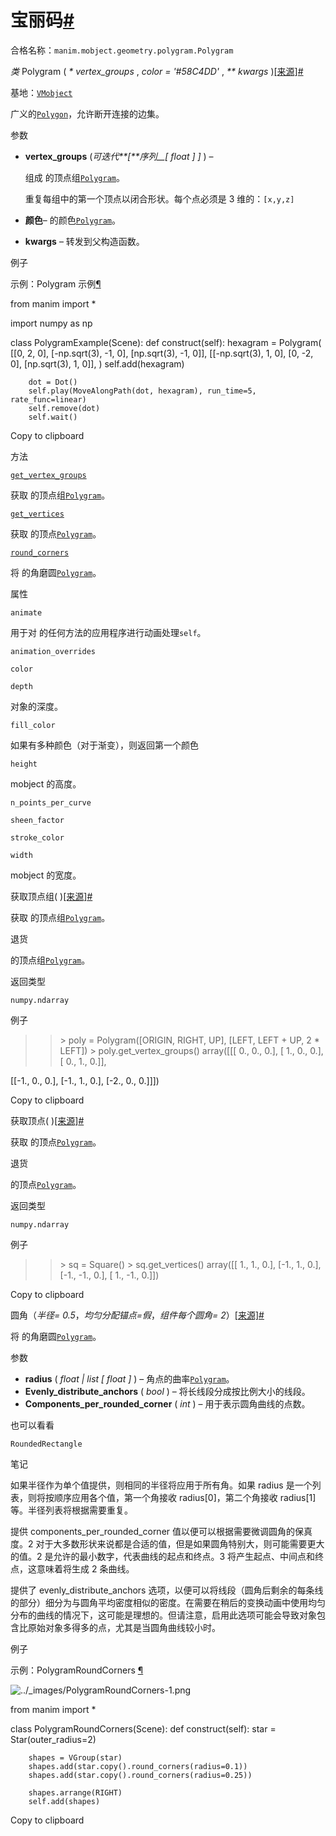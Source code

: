# 宝丽码[#](#polygram "此标题的固定链接")

合格名称：`manim.mobject.geometry.polygram.Polygram`

_类_ Polygram ( _\* vertex_groups_ , _color = '#58C4DD'_ , _\*\* kwargs_ )[\[来源\]](../_modules/manim/mobject/geometry/polygram.html#Polygram)[#](#manim.mobject.geometry.polygram.Polygram "此定义的固定链接")

基地：[`VMobject`](manim.mobject.types.vectorized_mobject.VMobject.html#manim.mobject.types.vectorized_mobject.VMobject "manim.mobject.types.vectorized_mobject.VMobject")

广义的[`Polygon`](manim.mobject.geometry.polygram.Polygon.html#manim.mobject.geometry.polygram.Polygon "manim.mobject.geometry.polygram.Polygon")，允许断开连接的边集。

参数

- **vertex_groups** (_可迭代**\[**序列\_\_\[_ _float_ _\]_ _\]_ ) –

  组成 的顶点组[`Polygram`](#manim.mobject.geometry.polygram.Polygram "manim.mobject.geometry.polygram.Polygram")。

  重复每组中的第一个顶点以闭合形状。每个点必须是 3 维的：`[x,y,z]`

- **颜色**– 的颜色[`Polygram`](#manim.mobject.geometry.polygram.Polygram "manim.mobject.geometry.polygram.Polygram")。
- **kwargs** – 转发到父构造函数。

例子

示例：Polygram 示例[¶](#polygramexample)

from manim import \*

import numpy as np

class PolygramExample(Scene):
def construct(self):
hexagram = Polygram(
\[\[0, 2, 0\], \[-np.sqrt(3), -1, 0\], \[np.sqrt(3), -1, 0\]\],
\[\[-np.sqrt(3), 1, 0\], \[0, -2, 0\], \[np.sqrt(3), 1, 0\]\],
)
self.add(hexagram)

        dot = Dot()
        self.play(MoveAlongPath(dot, hexagram), run_time=5, rate_func=linear)
        self.remove(dot)
        self.wait()

Copy to clipboard

方法

[`get_vertex_groups`](#manim.mobject.geometry.polygram.Polygram.get_vertex_groups "manim.mobject.geometry.polygram.Polygram.get_vertex_groups")

获取 的顶点组[`Polygram`](#manim.mobject.geometry.polygram.Polygram "manim.mobject.geometry.polygram.Polygram")。

[`get_vertices`](#manim.mobject.geometry.polygram.Polygram.get_vertices "manim.mobject.geometry.polygram.Polygram.get_vertices")

获取 的顶点[`Polygram`](#manim.mobject.geometry.polygram.Polygram "manim.mobject.geometry.polygram.Polygram")。

[`round_corners`](#manim.mobject.geometry.polygram.Polygram.round_corners "manim.mobject.geometry.polygram.Polygram.round_corners")

将 的角磨圆[`Polygram`](#manim.mobject.geometry.polygram.Polygram "manim.mobject.geometry.polygram.Polygram")。

属性

`animate`

用于对 的任何方法的应用程序进行动画处理`self`。

`animation_overrides`

`color`

`depth`

对象的深度。

`fill_color`

如果有多种颜色（对于渐变），则返回第一个颜色

`height`

mobject 的高度。

`n_points_per_curve`

`sheen_factor`

`stroke_color`

`width`

mobject 的宽度。

获取顶点组( )[\[来源\]](../_modules/manim/mobject/geometry/polygram.html#Polygram.get_vertex_groups)[#](#manim.mobject.geometry.polygram.Polygram.get_vertex_groups "此定义的固定链接")

获取 的顶点组[`Polygram`](#manim.mobject.geometry.polygram.Polygram "manim.mobject.geometry.polygram.Polygram")。

退货

的顶点组[`Polygram`](#manim.mobject.geometry.polygram.Polygram "manim.mobject.geometry.polygram.Polygram")。

返回类型

`numpy.ndarray`

例子

> > \> poly = Polygram(\[ORIGIN, RIGHT, UP\], \[LEFT, LEFT + UP, 2 \* LEFT\])
> > \> poly.get_vertex_groups()
> > array(\[\[\[ 0., 0., 0.\],
> > \[ 1., 0., 0.\],
> > \[ 0., 1., 0.\]\],

\[\[-1., 0., 0.\],
\[-1., 1., 0.\],
\[-2., 0., 0.\]\]\])

Copy to clipboard

获取顶点( )[\[来源\]](../_modules/manim/mobject/geometry/polygram.html#Polygram.get_vertices)[#](#manim.mobject.geometry.polygram.Polygram.get_vertices "此定义的固定链接")

获取 的顶点[`Polygram`](#manim.mobject.geometry.polygram.Polygram "manim.mobject.geometry.polygram.Polygram")。

退货

的顶点[`Polygram`](#manim.mobject.geometry.polygram.Polygram "manim.mobject.geometry.polygram.Polygram")。

返回类型

`numpy.ndarray`

例子

> > \> sq = Square()
> > \> sq.get_vertices()
> > array(\[\[ 1., 1., 0.\],
> > \[-1., 1., 0.\],
> > \[-1., -1., 0.\],
> > \[ 1., -1., 0.\]\])

Copy to clipboard

圆角（_半径= 0.5_，_均匀分配锚点=假_，_组件每个圆角= 2_）[\[来源\]](../_modules/manim/mobject/geometry/polygram.html#Polygram.round_corners)[#](#manim.mobject.geometry.polygram.Polygram.round_corners "此定义的固定链接")

将 的角磨圆[`Polygram`](#manim.mobject.geometry.polygram.Polygram "manim.mobject.geometry.polygram.Polygram")。

参数

- **radius** ( _float_ _|_ _list_ _\[_ _float_ _\]_ ) – 角点的曲率[`Polygram`](#manim.mobject.geometry.polygram.Polygram "manim.mobject.geometry.polygram.Polygram")。
- **Evenly_distribute_anchors** ( _bool_ ) – 将长线段分成按比例大小的线段。
- **Components_per_rounded_corner** ( _int_ ) – 用于表示圆角曲线的点数。

也可以看看

`RoundedRectangle`

笔记

如果半径作为单个值提供，则相同的半径将应用于所有角。如果 radius 是一个列表，则将按顺序应用各个值，第一个角接收 radius\[0\]，第二个角接收 radius\[1\]等。半径列表将根据需要重复。

提供 components_per_rounded_corner 值以便可以根据需要微调圆角的保真度。2 对于大多数形状来说都是合适的值，但是如果圆角特别大，则可能需要更大的值。2 是允许的最小数字，代表曲线的起点和终点。3 将产生起点、中间点和终点，这意味着将生成 2 条曲线。

提供了 evenly_distribute_anchors 选项，以便可以将线段（圆角后剩余的每条线的部分）细分为与圆角平均密度相似的密度。在需要在稍后的变换动画中使用均匀分布的曲线的情况下，这可能是理想的。但请注意，启用此选项可能会导致对象包含比原始对象多得多的点，尤其是当圆角曲线较小时。

例子

示例：PolygramRoundCorners [¶](#polygramroundcorners)

![../_images/PolygramRoundCorners-1.png](../_images/PolygramRoundCorners-1.png)

from manim import \*

class PolygramRoundCorners(Scene):
def construct(self):
star = Star(outer_radius=2)

        shapes = VGroup(star)
        shapes.add(star.copy().round_corners(radius=0.1))
        shapes.add(star.copy().round_corners(radius=0.25))

        shapes.arrange(RIGHT)
        self.add(shapes)

Copy to clipboard
